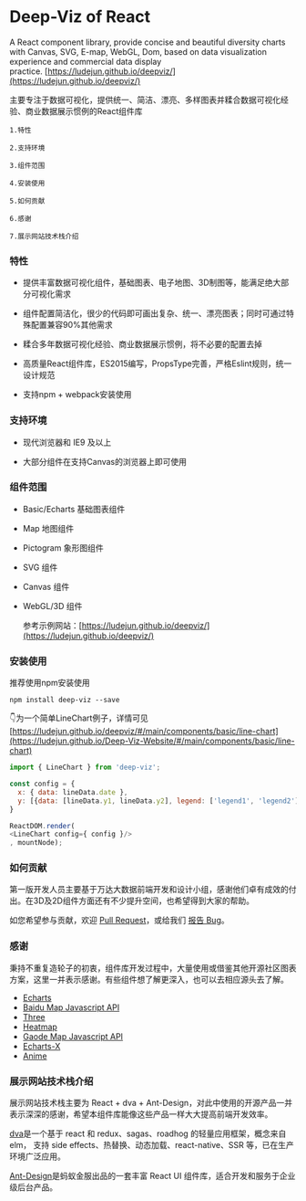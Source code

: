 # Deep-Viz of React

A React component library, provide concise and beautiful diversity charts with Canvas, SVG, E-map, WebGL, Dom, based on data visualization experience and commercial data display practice. [https://ludejun.github.io/deepviz/](https://ludejun.github.io/deepviz/)

主要专注于数据可视化，提供统一、简洁、漂亮、多样图表并糅合数据可视化经验、商业数据展示惯例的React组件库

~~~
1.特性

2.支持环境

3.组件范围

4.安装使用

5.如何贡献

6.感谢

7.展示网站技术栈介绍
~~~

### 特性

- 提供丰富数据可视化组件，基础图表、电子地图、3D制图等，能满足绝大部分可视化需求


- 组件配置简洁化，很少的代码即可画出复杂、统一、漂亮图表；同时可通过特殊配置兼容90%其他需求


- 糅合多年数据可视化经验、商业数据展示惯例，将不必要的配置去掉


- 高质量React组件库，ES2015编写，PropsType完善，严格Eslint规则，统一设计规范


- 支持npm + webpack安装使用

### 支持环境

- 现代浏览器和 IE9 及以上


- 大部分组件在支持Canvas的浏览器上即可使用

### 组件范围

- Basic/Echarts 基础图表组件


- Map 地图组件


- Pictogram 象形图组件


- SVG 组件


- Canvas 组件


- WebGL/3D 组件

  参考示例网站：[https://ludejun.github.io/deepviz/](https://ludejun.github.io/deepviz/)

### 安装使用

推荐使用npm安装使用

```shell
npm install deep-viz --save
```

👇为一个简单LineChart例子，详情可见[https://ludejun.github.io/deepviz/#/main/components/basic/line-chart](https://ludejun.github.io/Deep-Viz-Website/#/main/components/basic/line-chart)

```javascript
import { LineChart } from 'deep-viz';

const config = {
  x: { data: lineData.date },
  y: [{data: [lineData.y1, lineData.y2], legend: ['legend1', 'legend2'], name: 'yAxisName/unit'}]
}

ReactDOM.render(
<LineChart config={ config }/>
, mountNode);
```

### 如何贡献

第一版开发人员主要基于万达大数据前端开发和设计小组，感谢他们卓有成效的付出。在3D及2D组件方面还有不少提升空间，也希望得到大家的帮助。

如您希望参与贡献，欢迎 [Pull Request](https://github.com/ludejun/Deep-Viz/pulls)，或给我们 [报告 Bug](https://github.com/ludejun/Deep-Viz/issues)。

### 感谢

秉持不重复造轮子的初衷，组件库开发过程中，大量使用或借鉴其他开源社区图表方案，这里一并表示感谢。有些组件想了解更深入，也可以去相应源头去了解。

- [Echarts](http://echarts.baidu.com/)
- [Baidu Map Javascript API](http://lbsyun.baidu.com/index.php?title=jspopular)
- [Three](https://threejs.org/)
- [Heatmap](https://github.com/pa7/heatmap.js)
- [Gaode Map Javascript API](http://lbs.amap.com/api/javascript-api/summary/)
- [Echarts-X](http://echarts.baidu.com/echarts2/x/doc/index.html)
- [Anime](http://anime-js.com/)

### 展示网站技术栈介绍

展示网站技术栈主要为 React + dva + Ant-Design，对此中使用的开源产品一并表示深深的感谢，希望本组件库能像这些产品一样大大提高前端开发效率。

[dva](https://github.com/dvajs/dva)是一个基于 react 和 redux、sagas、roadhog 的轻量应用框架，概念来自 elm， 支持 side effects、热替换、动态加载、react-native、SSR 等，已在生产环境广泛应用。

[Ant-Design](https://github.com/ant-design/ant-design)是蚂蚁金服出品的一套丰富 React UI 组件库，适合开发和服务于企业级后台产品。
